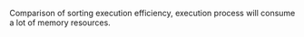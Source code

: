 Comparison of sorting execution efficiency,
execution process will consume a lot of memory resources.
